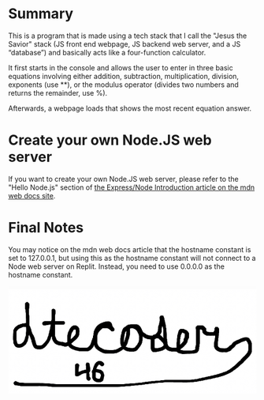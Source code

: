 # Summary

This is a program that is made using a tech stack that I call the "Jesus the Savior" stack (JS front end webpage, JS backend web server, and a JS “database”) and basically acts like a four-function calculator. 

It first starts in the console and allows the user to enter in three basic equations involving either addition, subtraction, multiplication, division, exponents (use **), or the modulus operator (divides two numbers and returns the remainder, use %).

Afterwards, a webpage loads that shows the most recent equation answer.


# Create your own Node.JS web server

If you want to create your own Node.JS web server, please refer to the "Hello Node.js" section of [the Express/Node Introduction article on the mdn web docs site](https://developer.mozilla.org/en-US/docs/Learn/Server-side/Express_Nodejs/Introduction).


# Final Notes

You may notice on the mdn web docs article that the hostname constant is set to 127.0.0.1, but using this as the hostname constant will not connect to a Node web server on Replit. Instead, you need to use 0.0.0.0 as the hostname constant.

![my programming signature](/signature.jpeg)
